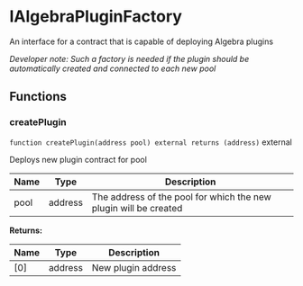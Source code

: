 

# IAlgebraPluginFactory


An interface for a contract that is capable of deploying Algebra plugins



*Developer note: Such a factory is needed if the plugin should be automatically created and connected to each new pool*


## Functions
### createPlugin


`function createPlugin(address pool) external returns (address)`  external

Deploys new plugin contract for pool



| Name | Type | Description |
| ---- | ---- | ----------- |
| pool | address | The address of the pool for which the new plugin will be created |

**Returns:**

| Name | Type | Description |
| ---- | ---- | ----------- |
| [0] | address | New plugin address |

